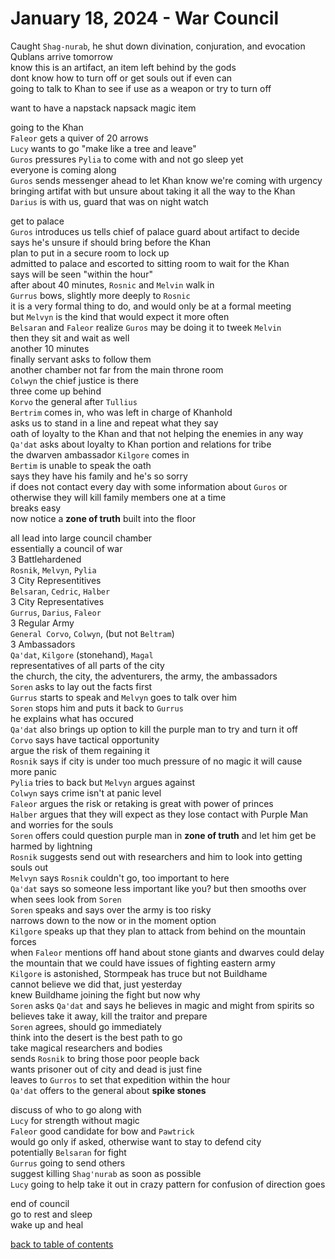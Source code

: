 # January 18, 2024 - War Council

Caught `Shag-nurab`, he shut down divination, conjuration, and evocation  
Qublans arrive tomorrow  
know this is an artifact, an item left behind by the gods  
dont know how to turn off or get souls out if even can  
going to talk to Khan to see if use as a weapon or try to turn off  

want to have a napstack napsack magic item  

going to the Khan  
`Faleor` gets a quiver of 20 arrows  
`Lucy` wants to go "make like a tree and leave"  
`Guros` pressures `Pylia` to come with and not go sleep yet  
everyone is coming along  
`Guros` sends messenger ahead to let Khan know we're coming with urgency  
bringing artifat with but unsure about taking it all the way to the Khan  
`Darius` is with us, guard that was on night watch  

get to palace  
`Guros` introduces us
tells chief of palace guard about artifact to decide  
says he's unsure if should bring before the Khan  
plan to put in a secure room to lock up  
admitted to palace and escorted to sitting room to wait for the Khan  
says will be seen "within the hour"  
after about 40 minutes, `Rosnic` and `Melvin` walk in  
`Gurrus` bows, slightly more deeply to `Rosnic`  
it is a very formal thing to do, and would only be at a formal meeting  
but `Melvyn` is the kind that would expect it more often  
`Belsaran` and `Faleor` realize `Guros` may be doing it to tweek `Melvin`  
then they sit and wait as well  
another 10 minutes  
finally servant asks to follow them  
another chamber not far from the main throne room  
`Colwyn` the chief justice is there  
three come up behind  
`Korvo` the general after `Tullius`  
`Bertrim` comes in, who was left in charge of Khanhold  
asks us to stand in a line and repeat what they say  
oath of loyalty to the Khan and that not helping the enemies in any way  
`Qa'dat` asks about loyalty to Khan portion and relations for tribe  
the dwarven ambassador `Kilgore` comes in  
`Bertim` is unable to speak the oath  
says they have his family and he's so sorry  
if does not contact every day with some information about `Guros` or otherwise they will kill family members one at a time  
breaks easy  
now notice a **zone of truth** built into the floor  

all lead into large council chamber  
essentially a council of war  
3 Battlehardened  
`Rosnik`, `Melvyn`, `Pylia`  
3 City Representitives  
`Belsaran`, `Cedric`, `Halber`  
3 City Representatives  
`Gurrus`, `Darius`, `Faleor`  
3 Regular Army  
`General Corvo`, `Colwyn`, (but not `Beltram`)  
3 Ambassadors  
`Qa'dat`, `Kilgore` (stonehand), `Magal`  
representatives of all parts of the city  
the church, the city, the adventurers, the army, the ambassadors  
`Soren` asks to lay out the facts first  
`Gurrus` starts to speak and `Melvyn` goes to talk over him  
`Soren` stops him and puts it back to `Gurrus`  
he explains what has occured  
`Qa'dat` also brings up option to kill the purple man to try and turn it off  
`Corvo` says have tactical opportunity  
argue the risk of them regaining it  
`Rosnik` says if city is under too much pressure of no magic it will cause more panic  
`Pylia` tries to back but `Melvyn` argues against  
`Colwyn` says crime isn't at panic level  
`Faleor` argues the risk or retaking is great with power of princes  
`Halber` argues that they will expect as they lose contact with Purple Man and worries for the souls  
`Soren` offers could question purple man in **zone of truth** and let him get be harmed by lightning  
`Rosnik` suggests send out with researchers and him to look into getting souls out  
`Melvyn` says `Rosnik` couldn't go, too important to here  
`Qa'dat` says so someone less important like you? but then smooths over when sees look from `Soren`  
`Soren` speaks and says over the army is too risky  
narrows down to the now or in the moment option  
`Kilgore` speaks up that they plan to attack from behind on the mountain forces  
when `Faleor` mentions off hand about stone giants and dwarves could delay the mountain that we could have issues of fighting eastern army  
`Kilgore` is astonished, Stormpeak has truce but not Buildhame  
cannot believe we did that, just yesterday  
knew Buildhame joining the fight but now why  
`Soren` asks `Qa'dat` and says he believes in magic and might from spirits so believes take it away, kill the traitor and prepare  
`Soren` agrees, should go immediately  
think into the desert is the best path to go  
take magical researchers and bodies  
sends `Rosnik` to bring those poor people back  
wants prisoner out of city and dead is just fine  
leaves to `Gurros` to set that expedition within the hour  
`Qa'dat` offers to the general about **spike stones**  

discuss of who to go along with  
`Lucy` for strength without magic  
`Faleor` good candidate for bow and `Pawtrick`  
would go only if asked, otherwise want to stay to defend city  
potentially `Belsaran` for fight  
`Gurrus` going to send others  
suggest killing `Shag'nurab` as soon as possible  
`Lucy` going to help take it out in crazy pattern for confusion of direction goes  

end of council  
go to rest and sleep  
wake up and heal  

[back to table of contents](/sessions/README.md)
